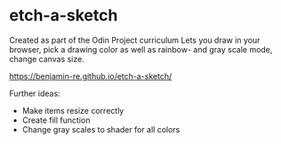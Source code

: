 # etch-a-sketch
Created as part of the Odin Project curriculum
Lets you draw in your browser, pick a drawing color as well as rainbow- and gray scale mode, change canvas size.

https://benjamin-re.github.io/etch-a-sketch/

Further ideas:
- Make items resize correctly
- Create fill function
- Change gray scales to shader for all colors

